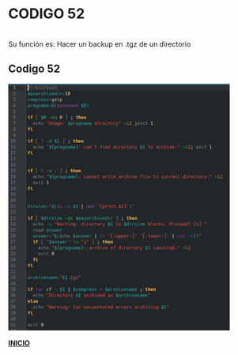 # **CODIGO 52**
<br>
Su función es: Hacer un backup en .tgz de un directorio

<br>

## Codigo 52 
![codigo52.png](codigo52.png)


**[INICIO](https://github.com/SPM-UPVictoria/test-git-2130074/blob/main/README.md)**
